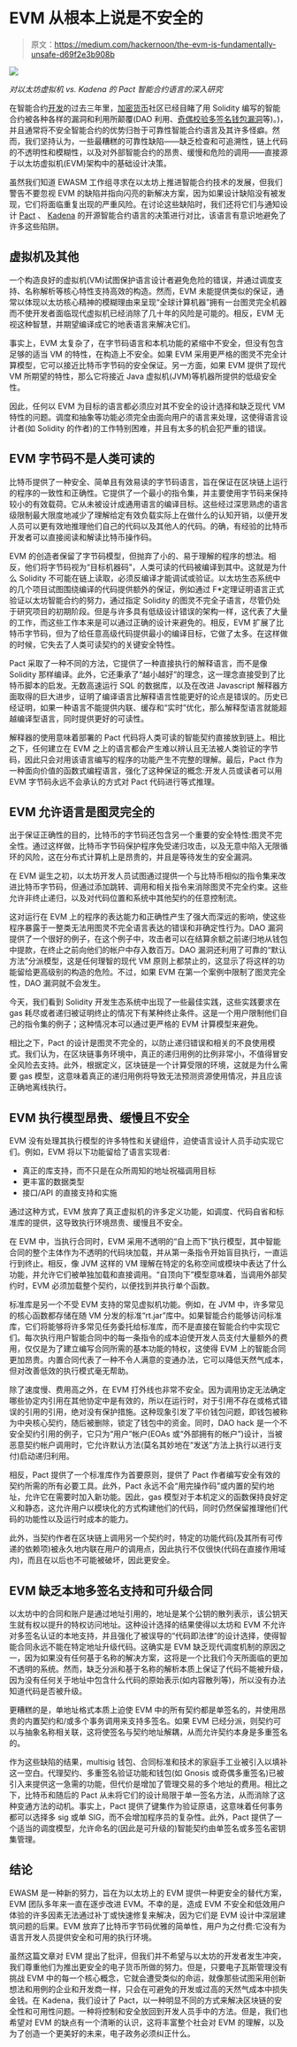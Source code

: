 # EVM 从根本上说是不安全的

> 原文：<https://medium.com/hackernoon/the-evm-is-fundamentally-unsafe-d69f2e3b908b>

![](img/4dfb90a0fb45078f7f843f80aa929334.png)

*对以太坊虚拟机 vs. Kadena 的 Pact 智能合约语言的深入研究*

在智能合约[开发](https://hackernoon.com/tagged/development)的过去三年里，[加密货币](https://hackernoon.com/tagged/cryptocurrency)社区已经目睹了用 Solidity 编写的智能合约被各种各样的漏洞和利用所颠覆(DAO 利用、[奇偶校验多签名钱包漏洞](https://cointelegraph.com/news/parity-multisig-wallet-hacked-or-how-come)等)。)，并且通常将不安全智能合约的优势归咎于可靠性智能合约语言及其许多怪癖。然而，我们坚持认为，一些最糟糕的可靠性缺陷——缺乏检查和可追溯性，链上代码的不透明性和模糊性，以及对外部智能合约的昂贵、缓慢和危险的调用——直接源于以太坊虚拟机(EVM)架构中的基础设计决策。

虽然我们知道 EWASM 工作组寻求在以太坊上推进智能合约技术的发展，但我们警告不要忽视 EVM 的缺陷并指向闪亮的新解决方案，因为如果设计缺陷没有被发现，它们将面临重复出现的严重风险。在讨论这些缺陷时，我们还将它们与通知设计 [Pact](https://github.com/kadena-io/pact) 、 [Kadena](http://kadena.io) 的开源智能合约语言的决策进行对比，该语言有意识地避免了许多这些陷阱。

## 虚拟机及其他

一个构造良好的虚拟机(VM)试图保护语言设计者避免危险的错误，并通过调度支持、名称解析等核心特性支持高效的构造。然而，EVM 未能提供类似的保证，通常以体现以太坊核心精神的模糊理由来呈现“全球计算机器”拥有一台图灵完全机器而不使开发者面临现代虚拟机已经消除了几十年的风险是可能的。相反，EVM 无视这种智慧，并期望编译成它的地表语言来解决它们。

事实上，EVM 太复杂了，在字节码语言和本机功能的紧缩中不安全，但没有包含足够的适当 VM 的特性，在构造上不安全。如果 EVM 采用更严格的图灵不完全计算模型，它可以接近比特币字节码的安全保证。另一方面，如果 EVM 提供了现代 VM 所期望的特性，那么它将接近 Java 虚拟机(JVM)等机器所提供的低级安全性。

因此，任何以 EVM 为目标的语言都必须应对其不安全的设计选择和缺乏现代 VM 特性的问题。调度和抽象等功能必须完全由面向用户的语言来处理，这使得语言设计者(如 Solidity 的作者)的工作特别困难，并且有太多的机会犯严重的错误。

## EVM 字节码不是人类可读的

比特币提供了一种安全、简单且有效易读的字节码语言，旨在保证在区块链上运行的程序的一致性和正确性。它提供了一个最小的指令集，并主要使用字节码来保持较小的有效载荷。它从未被设计成通用语言的编译目标。这些经过深思熟虑的语言级限制最大限度地减少了理解给定有效负载实际上在做什么的认知开销，以便开发人员可以更有效地推理他们自己的代码以及其他人的代码。的确，有经验的比特币开发者可以直接阅读和解读比特币操作码。

EVM 的创造者保留了字节码模型，但抛弃了小的、易于理解的程序的想法。相反，他们将字节码视为“目标机器码”，人类可读的代码被编译到其中。这就是为什么 Solidity 不可能在链上读取，必须反编译才能调试或验证。以太坊生态系统中的几个项目试图围绕编译的代码提供额外的保证，例如通过 F*定理证明语言正式验证以太坊智能合约的努力，通过指定 Solidity 的图灵不完全子语言，尽管仍处于研究项目的初期阶段。但是与许多具有低级设计错误的架构一样，这代表了大量的工作，而这些工作本来是可以通过正确的设计来避免的。相反，EVM 扩展了比特币字节码，但为了给任意高级代码提供最小的编译目标，它做了太多。在这样做的时候，它失去了人类可读契约的关键安全特性。

Pact 采取了一种不同的方法，它提供了一种直接执行的解释语言，而不是像 Solidity 那样编译。此外，它还秉承了“越小越好”的理念，这一理念直接受到了比特币脚本的启发。无数高速运行 SQL 的数据库，以及在改进 Javascript 解释器方面取得的巨大进步，证明了编译语言比解释语言性能更好的论点是错误的。历史已经证明，如果一种语言不能提供内联、缓存和“实时”优化，那么解释型语言就能超越编译型语言，同时提供更好的可读性。

解释器的使用意味着部署的 Pact 代码将人类可读的智能契约直接放到链上。相比之下，任何建立在 EVM 之上的语言都会产生难以辨认且无法被人类验证的字节码，因此只会对用该语言编写的程序的功能产生不完整的理解。最后，Pact 作为一种面向价值的函数式编程语言，强化了这种保证的概念:开发人员或读者可以用 EVM 字节码永远不会承认的方式对 Pact 代码进行等式推理。

## EVM 允许语言是图灵完全的

出于保证正确性的目的，比特币的字节码还包含另一个重要的安全特性:图灵不完全性。通过这样做，比特币字节码保护程序免受递归攻击，以及无意中陷入无限循环的风险，这在分布式计算机上是昂贵的，并且是等待发生的安全漏洞。

在 EVM 诞生之初，以太坊开发人员试图通过提供一个与比特币相似的指令集来改进比特币字节码，但通过添加跳转、调用和相关指令来消除图灵不完全约束。这些允许非终止递归，以及对代码位置和系统中其他契约的任意控制流。

这对运行在 EVM 上的程序的表达能力和正确性产生了强大而深远的影响，使这些程序暴露于一整类无法用图灵不完全语言表达的错误和非确定性行为。DAO 漏洞提供了一个很好的例子，在这个例子中，攻击者可以在结算余额之前递归地从钱包中提款，在终止之前向他们的帐户中存入数百万。DAO 漏洞还利用了可靠的“默认方法”分派模型，这是任何理智的现代 VM 原则上都禁止的，这显示了将这样的功能留给更高级别的构造的危险。不过，如果 EVM 在第一个案例中限制了图灵完全性，DAO 漏洞就不会发生。

今天，我们看到 Solidity 开发生态系统中出现了一些最佳实践，这些实践要求在 gas 耗尽或者递归被证明终止的情况下有某种终止条件。这是一个用户限制他们自己的指令集的例子；这种情况本可以通过更严格的 EVM 计算模型来避免。

相比之下，Pact 的设计是图灵不完全的，以防止递归错误和相关的不良使用模式。我们认为，在区块链事务环境中，真正的递归用例的比例非常小，不值得冒安全风险去支持。此外，根据定义，区块链是一个计算受限的环境，这就是为什么需要 gas 模型，这意味着真正的递归用例将导致无法预测资源使用情况，并且应该正确地离线执行。

## EVM 执行模型昂贵、缓慢且不安全

EVM 没有处理其执行模型的许多特性和关键组件，迫使语言设计人员手动实现它们。例如，EVM 将以下功能留给了语言实现者:

*   真正的库支持，而不只是在众所周知的地址祝福调用目标
*   更丰富的数据类型
*   接口/API 的直接支持和实施

通过这种方式，EVM 放弃了真正虚拟机的许多定义功能，如调度、代码自省和标准库的提供，这导致执行环境昂贵、缓慢且不安全。

在 EVM 中，当执行合同时，EVM 采用不透明的“自上而下”执行模型，其中智能合同的整个主体作为不透明的代码块加载，并从第一条指令开始盲目执行，一直运行到终止。相反，像 JVM 这样的 VM 理解在特定的名称空间或模块中表达了什么功能，并允许它们被单独加载和直接调用。“自顶向下”模型意味着，当调用外部契约时，EVM 必须加载整个契约，以便找到并执行单个函数。

标准库是另一个不受 EVM 支持的常见虚拟机功能。例如，在 JVM 中，许多常见的核心函数都存储在随 VM 分发的标准“rt.jar”库中。如果智能合约能够访问标准库，它们将能够将许多常见任务委托给标准库，而不是直接在智能合约中实现它们。每次执行用户智能合同中的每一条指令的成本迫使开发人员支付大量额外的费用，仅仅是为了建立编写合同所需的基本功能的特权，这使得 EVM 上的智能合同更加昂贵。内置合同代表了一种不令人满意的变通办法，它可以降低天然气成本，但对改善低效的执行模式毫无帮助。

除了速度慢、费用高之外，在 EVM 打外线也非常不安全。因为调用协定无法确定哪些协定内引用在其他协定中是有效的，所以在运行时，对于引用不存在或格式错误的引用的引用，绝对没有保护措施。这种现象引发了平价钱包问题，即钱包被称为中央核心契约，随后被删除，锁定了钱包中的资金。同时，DAO hack 是一个不安全契约引用的例子，它只为“用户”帐户(EOAs 或“外部拥有的帐户”)设计，当被恶意契约帐户调用时，它允许默认方法(莫名其妙地在“发送”方法上执行以进行支付)启动递归利用。

相反，Pact 提供了一个标准库作为首要原则，提供了 Pact 作者编写安全有效的契约所需的所有必要工具。此外，Pact 永远不会“用完操作码”或内置的契约地址，允许它在需要时加入新功能。因此，gas 模型对于本机定义的函数保持良好定义和静态，这允许用户以模块化的方式构建他们的代码，同时仍然保留推理他们代码的功能性以及运行时成本的能力。

此外，当契约作者在区块链上调用另一个契约时，特定的功能代码(及其所有可传递的依赖项)被永久地内联在用户的调用点，因此执行不仅很快(代码在直接作用域内)，而且在以后也不可能被破坏，因此更安全。

## EVM 缺乏本地多签名支持和可升级合同

以太坊中的合同和账户是通过地址引用的，地址是某个公钥的散列表示，该公钥天生就有权以提升的特权访问地址。这种设计选择的结果使得以太坊和 EVM 不允许对多签名认证的本地支持，并且强化了被误导的“代码即法律”的设计选择，使得智能合同永远不能在特定地址升级代码。这确实是 EVM 缺乏现代调度机制的原因之一，因为如果没有任何基于名称的解决方案，这将是一个比我们今天所面临的更加不透明的系统。然而，缺乏分派和基于名称的解析本质上保证了代码不能被升级，因为没有任何关于地址中包含什么代码的原始表示(如内容散列等)，所以没有办法知道代码是否被升级。

更糟糕的是，单地址格式本质上迫使 EVM 中的所有契约都是单签名的，并使用昂贵的内置契约和/或多个事务调用来支持多签名。如果 EVM 已经分派，则契约可以与抽象名称相关联，这将使签名与契约地址解耦，从而允许契约本身是多重签名的。

作为这些缺陷的结果，multisig 钱包、合同标准和技术的家庭手工业被引入以填补这一空白。代理契约、多重签名验证功能和钱包(如 Gnosis 或奇偶多重签名)已被引入来提供这一急需的功能，但代价是增加了管理交易的多个地址的费用。相比之下，比特币和随后的 Pact 从未将它们的设计局限于单一签名方法，从而消除了这种变通方法的动机。事实上，Pact 提供了键集作为验证原语，这意味着任何事务都可以选择多 sig 或单 SIG，而不会增加程序员的复杂性。此外，Pact 提供了一个适当的调度模型，允许命名的(因此是可升级的)智能契约由单签名或多签名密钥集管理。

## 结论

EWASM 是一种新的努力，旨在为以太坊上的 EVM 提供一种更安全的替代方案，EVM 团队多年来一直在逐步改进 EVM。不幸的是，造成 EVM 不安全和低效用户体验的许多因素无法通过补丁或快速修复来解决，因为它们是 EVM 设计中深层建筑问题的后果。EVM 放弃了比特币字节码优雅的简单性，用户为之付费:它没有为语言开发人员提供安全和可用的执行环境。

虽然这篇文章对 EVM 提出了批评，但我们并不希望与以太坊的开发者发生冲突，我们尊重他们为推出更安全的电子货币所做的努力。但是，只要电子瓦斯管理没有挑战 EVM 中的每一个核心概念，它就会遭受类似的命运，就像那些试图采用创新想法和用例的企业和开发商一样，只会在可避免的开发或过高的天然气成本中损失金钱。在 Kadena，我们设计了 Pact，以一种明显不同的方式来解决区块链的安全性和可用性问题。一种将控制和安全放回到开发人员手中的方法。但是，我们也希望对 EVM 的缺点有一个清晰的认识，这将丰富整个社会对 EVM 的理解，以及为了创造一个更美好的未来，电子政务必须纠正什么。